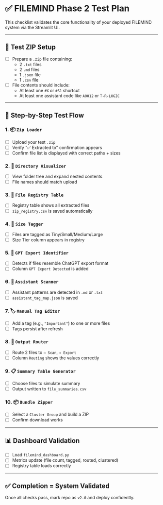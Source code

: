 # ✅ FILEMIND Phase 2 Test Plan

This checklist validates the core functionality of your deployed FILEMIND system via the Streamlit UI.

---

## 🧪 Test ZIP Setup

- [ ] Prepare a `.zip` file containing:
  - 2 `.txt` files
  - 2 `.md` files
  - 1 `.json` file
  - 1 `.csv` file
- [ ] File contents should include:
  - At least one `#X` or `#S1` shortcut
  - At least one assistant code like `A0012` or `T-R-LOGIC`

---

## 🔁 Step-by-Step Test Flow

### 1. 📦 `Zip Loader`
- [ ] Upload your test `.zip`
- [ ] Verify “✅ Extracted to” confirmation appears
- [ ] Confirm file list is displayed with correct paths + sizes

### 2. 📂 `Directory Visualizer`
- [ ] View folder tree and expand nested contents
- [ ] File names should match upload

### 3. 📑 `File Registry Table`
- [ ] Registry table shows all extracted files
- [ ] `zip_registry.csv` is saved automatically

### 4. 📏 `Size Tagger`
- [ ] Files are tagged as Tiny/Small/Medium/Large
- [ ] Size Tier column appears in registry

### 5. 🧠 `GPT Export Identifier`
- [ ] Detects if files resemble ChatGPT export format
- [ ] Column `GPT Export Detected` is added

### 6. 🧩 `Assistant Scanner`
- [ ] Assistant patterns are detected in `.md` or `.txt`
- [ ] `assistant_tag_map.json` is saved

### 7. 🏷️ `Manual Tag Editor`
- [ ] Add a tag (e.g., `"Important"`) to one or more files
- [ ] Tags persist after refresh

### 8. 🚦 `Output Router`
- [ ] Route 2 files to `→ Scan`, `→ Export`
- [ ] Column `Routing` shows the values correctly

### 9. 📋 `Summary Table Generator`
- [ ] Choose files to simulate summary
- [ ] Output written to `file_summaries.csv`

### 10. 📦 `Bundle Zipper`
- [ ] Select a `Cluster Group` and build a ZIP
- [ ] Confirm download works

---

## 📊 Dashboard Validation

- [ ] Load `filemind_dashboard.py`
- [ ] Metrics update (file count, tagged, routed, clustered)
- [ ] Registry table loads correctly

---

## ✅ Completion = System Validated
Once all checks pass, mark repo as `v2.0` and deploy confidently.